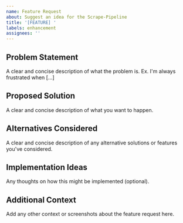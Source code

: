 ```yaml
---
name: Feature Request
about: Suggest an idea for the Scrape-Pipeline
title: '[FEATURE] '
labels: enhancement
assignees: ''
---
```


## Problem Statement
A clear and concise description of what the problem is. Ex. I'm always frustrated when [...]

## Proposed Solution
A clear and concise description of what you want to happen.

## Alternatives Considered
A clear and concise description of any alternative solutions or features you've considered.

## Implementation Ideas
Any thoughts on how this might be implemented (optional).

## Additional Context
Add any other context or screenshots about the feature request here.